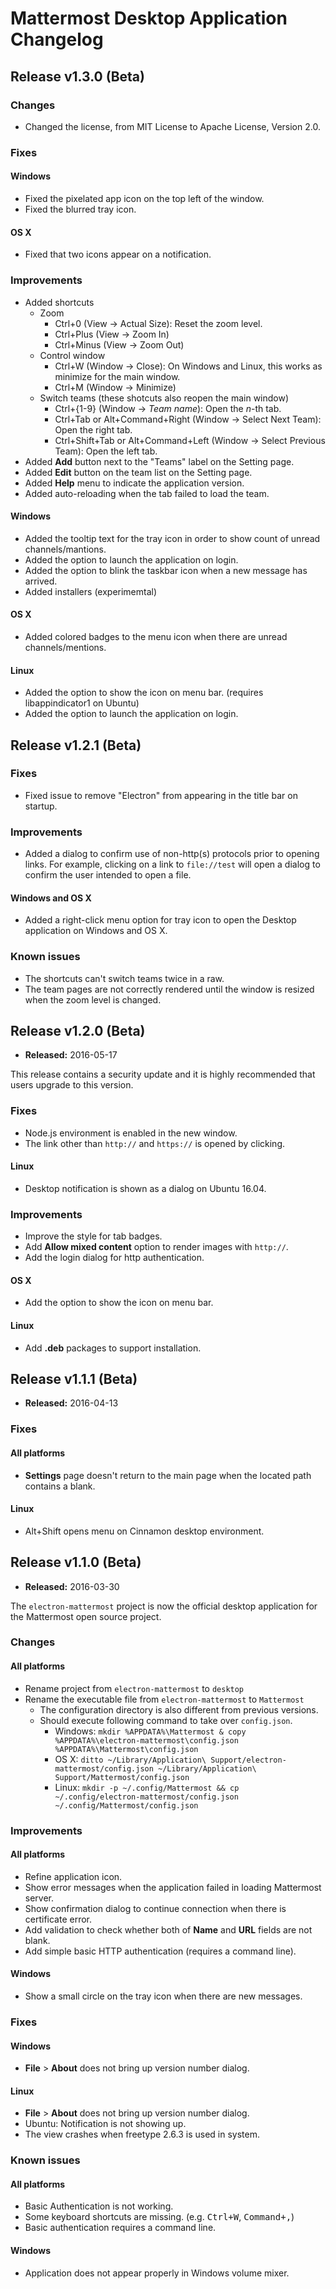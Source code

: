 # Mattermost Desktop Application Changelog

## Release v1.3.0 (Beta)

### Changes
- Changed the license, from MIT License to Apache License, Version 2.0.

### Fixes

#### Windows
- Fixed the pixelated app icon on the top left of the window.
- Fixed the blurred tray icon.

#### OS X
- Fixed that two icons appear on a notification.

### Improvements
- Added shortcuts
  - Zoom
    - Ctrl+0 (View -> Actual Size): Reset the zoom level.
    - Ctrl+Plus (View -> Zoom In)
    - Ctrl+Minus (View -> Zoom Out)
  - Control window
    - Ctrl+W (Window -> Close): On Windows and Linux, this works as minimize for the main window.
    - Ctrl+M (Window -> Minimize)
  - Switch teams (these shotcuts also reopen the main window)
    - Ctrl+{1-9} (Window -> *Team name*): Open the *n*-th tab.
    - Ctrl+Tab or Alt+Command+Right (Window -> Select Next Team): Open the right tab.
    - Ctrl+Shift+Tab or Alt+Command+Left (Window -> Select Previous Team): Open the left tab.
- Added **Add** button next to the "Teams" label on the Setting page.
- Added **Edit** button on the team list on the Setting page.
- Added **Help** menu to indicate the application version.
- Added auto-reloading when the tab failed to load the team.

#### Windows
- Added the tooltip text for the tray icon in order to show count of unread channels/mantions.
- Added the option to launch the application on login.
- Added the option to blink the taskbar icon when a new message has arrived.
- Added installers (experimemtal)

#### OS X
- Added colored badges to the menu icon when there are unread channels/mentions.

#### Linux
- Added the option to show the icon on menu bar. (requires libappindicator1 on Ubuntu)
- Added the option to launch the application on login.


## Release v1.2.1 (Beta)

### Fixes
- Fixed issue to remove "Electron" from appearing in the title bar on startup.

### Improvements
- Added a dialog to confirm use of non-http(s) protocols prior to opening links. For example, clicking on a link to `file://test` will open a dialog to confirm the user intended to open a file.

#### Windows and OS X
- Added a right-click menu option for tray icon to open the Desktop application on Windows and OS X.

### Known issues
- The shortcuts can't switch teams twice in a raw.
- The team pages are not correctly rendered until the window is resized when the zoom level is changed.


## Release v1.2.0 (Beta)

- **Released:** 2016-05-17

This release contains a security update and it is highly recommended that users upgrade to this version.

### Fixes
- Node.js environment is enabled in the new window.
- The link other than `http://` and `https://` is opened by clicking.

#### Linux
- Desktop notification is shown as a dialog on Ubuntu 16.04.

### Improvements
- Improve the style for tab badges.
- Add **Allow mixed content** option to render images with `http://`.
- Add the login dialog for http authentication.

#### OS X
- Add the option to show the icon on menu bar.

#### Linux
- Add **.deb** packages to support installation.


## Release v1.1.1 (Beta)

- **Released:** 2016-04-13

### Fixes

#### All platforms
- **Settings** page doesn't return to the main page when the located path contains a blank.

#### Linux
- Alt+Shift opens menu on Cinnamon desktop environment.


## Release v1.1.0 (Beta)

- **Released:** 2016-03-30

The `electron-mattermost` project is now the official desktop application for the Mattermost open source project.


### Changes

#### All platforms

- Rename project from `electron-mattermost` to  `desktop`
- Rename the executable file from `electron-mattermost` to `Mattermost`
  - The configuration directory is also different from previous versions.
  - Should execute following command to take over `config.json`.
    - Windows: `mkdir %APPDATA%\Mattermost & copy %APPDATA%\electron-mattermost\config.json %APPDATA%\Mattermost\config.json`
    - OS X: `ditto ~/Library/Application\ Support/electron-mattermost/config.json ~/Library/Application\ Support/Mattermost/config.json`
    - Linux: `mkdir -p ~/.config/Mattermost && cp ~/.config/electron-mattermost/config.json ~/.config/Mattermost/config.json`


### Improvements

#### All platforms
- Refine application icon.
- Show error messages when the application failed in loading Mattermost server.
- Show confirmation dialog to continue connection when there is certificate error.
- Add validation to check whether both of **Name** and **URL** fields are not blank.
- Add simple basic HTTP authentication (requires a command line).

#### Windows
- Show a small circle on the tray icon when there are new messages.


### Fixes

#### Windows
- **File** > **About** does not bring up version number dialog.

#### Linux
- **File** > **About** does not bring up version number dialog.
- Ubuntu: Notification is not showing up.
- The view crashes when freetype 2.6.3 is used in system.


### Known issues

#### All platforms
- Basic Authentication is not working.
- Some keyboard shortcuts are missing. (e.g. <kbd>Ctrl+W</kbd>, <kbd>Command+,</kbd>)
- Basic authentication requires a command line.

#### Windows
- Application does not appear properly in Windows volume mixer.
